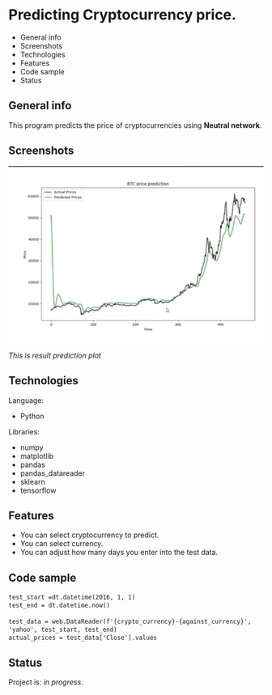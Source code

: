# Predicting Cryptocurrency price.
* General info
* Screenshots
* Technologies
* Features
* Code sample
* Status

## General info
This program predicts the price of cryptocurrencies using **Neutral network**.
## Screenshots
  ![Image of the game](https://github.com/SboTeaman/PredictingCryptoPrice/blob/master/prediction.png)
 
 *This is result prediction plot*
## Technologies
Language: 
* Python
  
Libraries:
* numpy 
* matplotlib
* pandas 
* pandas_datareader 
* sklearn
* tensorflow

  
## Features
* You can select cryptocurrency to predict.
* You can select currency.
* You can adjust how many days you enter into the test data.


## Code sample
```
test_start =dt.datetime(2016, 1, 1)
test_end = dt.datetime.now()

test_data = web.DataReader(f'{crypto_currency}-{against_currency}', 'yahoo', test_start, test_end)
actual_prices = test_data['Close'].values
 ``` 
## Status
Project is: *in progress*.
